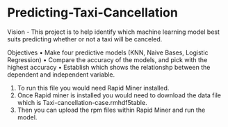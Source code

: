 # Predicting-Taxi-Cancellation

Vision - This project is to help identify which machine learning model best suits predicting whether or not a taxi will be canceled.

Objectives
• Make four predictive models (KNN, Naive Bases, Logistic Regression)
• Compare the accuracy of the models, and pick with the highest accuracy
• Establish which shows the relationshp between the dependent and independent variable.

1) To run this file you would need Rapid Miner installed.
2) Once Rapid miner is installed you would need to download the data file which is Taxi-cancellation-case.rmhdf5table.
3) Then you can upload the rpm files within Rapid Miner and run the model.

